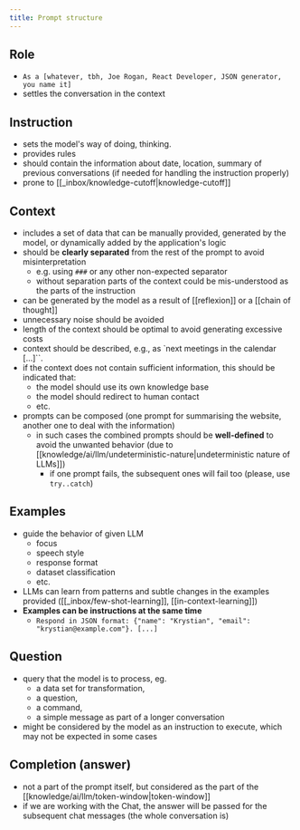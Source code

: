 ```yaml
---
title: Prompt structure
---
```


## Role

- `As a [whatever, tbh, Joe Rogan, React Developer, JSON generator, you name it]`
- settles the conversation in the context

## Instruction

- sets the model's way of doing, thinking.
- provides rules
- should contain the information about date, location, summary of previous conversations (if needed for handling the instruction properly)
- prone to [[_inbox/knowledge-cutoff|knowledge-cutoff]]

## Context

- includes a set of data that can be manually provided, generated by the model, or dynamically added by the application's logic
- should be **clearly separated** from the rest of the prompt to avoid misinterpretation
  - e.g. using `###` or any other non-expected separator
  - without separation parts of the context could be mis-understood as the parts of the instruction
- can be generated by the model as a result of [[reflexion]] or a [[chain of thought]]
- unnecessary noise should be avoided
- length of the context should be optimal to avoid generating excessive costs
- context should be described, e.g., as `next meetings in the calendar [...]``.
- if the context does not contain sufficient information, this should be indicated that:
  - the model should use its own knowledge base
  - the model should redirect to human contact
  - etc.
- prompts can be composed (one prompt for summarising the website, another one to deal with the information)
  - in such cases the combined prompts should be **well-defined** to avoid the unwanted behavior (due to [[knowledge/ai/llm/undeterministic-nature|undeterministic nature of LLMs]])
    - if one prompt fails, the subsequent ones will fail too (please, use `try..catch`)

## Examples

- guide the behavior of given LLM
  - focus
  - speech style
  - response format
  - dataset classification
  - etc.
- LLMs can learn from patterns and subtle changes in the examples provided ([[_inbox/few-shot-learning]], [[in-context-learning]])
- **Examples can be instructions at the same time**
  - `Respond in JSON format: {"name": "Krystian", "email": "krystian@example.com"}. [...]`

## Question

- query that the model is to process, eg.
  - a data set for transformation,
  - a question,
  - a command,
  - a simple message as part of a longer conversation
- might be considered by the model as an instruction to execute, which may not be expected in some cases

## Completion (answer)

- not a part of the prompt itself, but considered as the part of the [[knowledge/ai/llm/token-window|token-window]]
- if we are working with the Chat, the answer will be passed for the subsequent chat messages (the whole conversation is)
